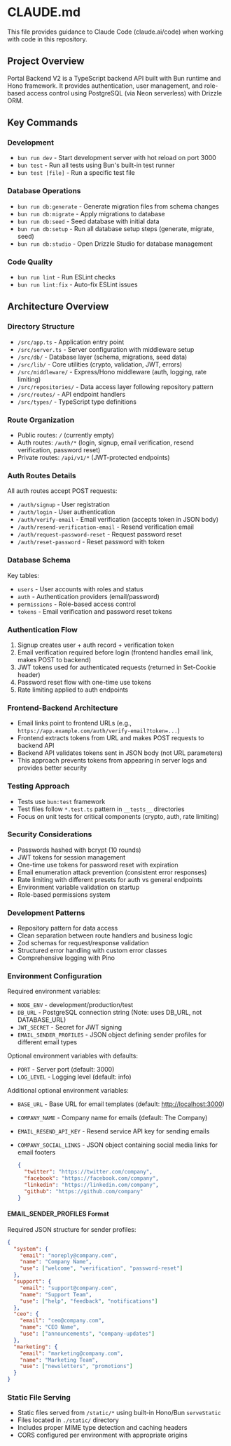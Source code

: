 # CLAUDE.md

This file provides guidance to Claude Code (claude.ai/code) when working with code in this repository.

## Project Overview

Portal Backend V2 is a TypeScript backend API built with Bun runtime and Hono framework. It provides authentication, user management, and role-based access control using PostgreSQL (via Neon serverless) with Drizzle ORM.

## Key Commands

### Development

- `bun run dev` - Start development server with hot reload on port 3000
- `bun test` - Run all tests using Bun's built-in test runner
- `bun test [file]` - Run a specific test file

### Database Operations

- `bun run db:generate` - Generate migration files from schema changes
- `bun run db:migrate` - Apply migrations to database
- `bun run db:seed` - Seed database with initial data
- `bun run db:setup` - Run all database setup steps (generate, migrate, seed)
- `bun run db:studio` - Open Drizzle Studio for database management

### Code Quality

- `bun run lint` - Run ESLint checks
- `bun run lint:fix` - Auto-fix ESLint issues

## Architecture Overview

### Directory Structure

- `/src/app.ts` - Application entry point
- `/src/server.ts` - Server configuration with middleware setup
- `/src/db/` - Database layer (schema, migrations, seed data)
- `/src/lib/` - Core utilities (crypto, validation, JWT, errors)
- `/src/middleware/` - Express/Hono middleware (auth, logging, rate limiting)
- `/src/repositories/` - Data access layer following repository pattern
- `/src/routes/` - API endpoint handlers
- `/src/types/` - TypeScript type definitions

### Route Organization

- Public routes: `/` (currently empty)
- Auth routes: `/auth/*` (login, signup, email verification, resend verification, password reset)
- Private routes: `/api/v1/*` (JWT-protected endpoints)

### Auth Routes Details

All auth routes accept POST requests:
- `/auth/signup` - User registration
- `/auth/login` - User authentication
- `/auth/verify-email` - Email verification (accepts token in JSON body)
- `/auth/resend-verification-email` - Resend verification email
- `/auth/request-password-reset` - Request password reset
- `/auth/reset-password` - Reset password with token

### Database Schema

Key tables:

- `users` - User accounts with roles and status
- `auth` - Authentication providers (email/password)
- `permissions` - Role-based access control
- `tokens` - Email verification and password reset tokens

### Authentication Flow

1. Signup creates user + auth record + verification token
2. Email verification required before login (frontend handles email link, makes POST to backend)
3. JWT tokens used for authenticated requests (returned in Set-Cookie header)
4. Password reset flow with one-time use tokens
5. Rate limiting applied to auth endpoints

### Frontend-Backend Architecture

- Email links point to frontend URLs (e.g., `https://app.example.com/auth/verify-email?token=...`)
- Frontend extracts tokens from URL and makes POST requests to backend API
- Backend API validates tokens sent in JSON body (not URL parameters)
- This approach prevents tokens from appearing in server logs and provides better security

### Testing Approach

- Tests use `bun:test` framework
- Test files follow `*.test.ts` pattern in `__tests__` directories
- Focus on unit tests for critical components (crypto, auth, rate limiting)

### Security Considerations

- Passwords hashed with bcrypt (10 rounds)
- JWT tokens for session management
- One-time use tokens for password reset with expiration
- Email enumeration attack prevention (consistent error responses)
- Rate limiting with different presets for auth vs general endpoints
- Environment variable validation on startup
- Role-based permissions system

### Development Patterns

- Repository pattern for data access
- Clean separation between route handlers and business logic
- Zod schemas for request/response validation
- Structured error handling with custom error classes
- Comprehensive logging with Pino

### Environment Configuration

Required environment variables:

- `NODE_ENV` - development/production/test
- `DB_URL` - PostgreSQL connection string (Note: uses DB_URL, not DATABASE_URL)
- `JWT_SECRET` - Secret for JWT signing
- `EMAIL_SENDER_PROFILES` - JSON object defining sender profiles for different email types

Optional environment variables with defaults:

- `PORT` - Server port (default: 3000)
- `LOG_LEVEL` - Logging level (default: info)

Additional optional environment variables:

- `BASE_URL` - Base URL for email templates (default: <http://localhost:3000>)
- `COMPANY_NAME` - Company name for emails (default: The Company)
- `EMAIL_RESEND_API_KEY` - Resend service API key for sending emails
- `COMPANY_SOCIAL_LINKS` - JSON object containing social media links for email footers

  ```json
  {
    "twitter": "https://twitter.com/company",
    "facebook": "https://facebook.com/company",
    "linkedin": "https://linkedin.com/company",
    "github": "https://github.com/company"
  }
  ```

#### EMAIL_SENDER_PROFILES Format

Required JSON structure for sender profiles:

```json
{
  "system": {
    "email": "noreply@company.com",
    "name": "Company Name",
    "use": ["welcome", "verification", "password-reset"]
  },
  "support": {
    "email": "support@company.com",
    "name": "Support Team",
    "use": ["help", "feedback", "notifications"]
  },
  "ceo": {
    "email": "ceo@company.com",
    "name": "CEO Name",
    "use": ["announcements", "company-updates"]
  },
  "marketing": {
    "email": "marketing@company.com",
    "name": "Marketing Team",
    "use": ["newsletters", "promotions"]
  }
}
```

### Static File Serving

- Static files served from `/static/*` using built-in Hono/Bun `serveStatic`
- Files located in `./static/` directory
- Includes proper MIME type detection and caching headers
- CORS configured per environment with appropriate origins
